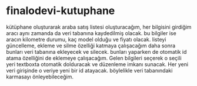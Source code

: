 # finalodevi-kutuphane
kütüphane oluşturarak araba satış listesi oluşturacağım, her bilgisini girdiğim aracı aynı zamanda da veri tabanına kaydedilmiş olacak. 
bu bilgiler ise aracın kilometre durumu, kaç model olduğu ve fiyatı olacak.
listeyi güncelleme, ekleme ve silme özelliği katmaya çalışacağım
daha sonra bunları veri tabanına ekleyecek ve silecek. 
bunları yaparken de otomatik id atama özelliğini de eklemeye çalışacağım.
Gelen bilgileri seçerek o seçili yeri textboxta otomatik dolduracak ve düzenleme imkanı sunacak.
Her yeni veri girişinde o veriye yeni bir id atayacak. böylelikle veri tabanındaki karmasayı önleyebileceğim.
